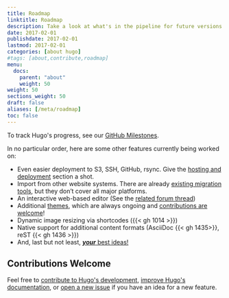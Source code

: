 ```yaml
---
title: Roadmap
linktitle: Roadmap
description: Take a look at what's in the pipeline for future versions of the Hugo project.
date: 2017-02-01
publishdate: 2017-02-01
lastmod: 2017-02-01
categories: [about hugo]
#tags: [about,contribute,roadmap]
menu:
  docs:
    parent: "about"
    weight: 50
weight: 50
sections_weight: 50
draft: false
aliases: [/meta/roadmap]
toc: false
---
```


To track Hugo's progress, see our [GitHub Milestones][milestones].

In no particular order, here are some other features currently being worked on:

* Even easier deployment to S3, SSH, GitHub, rsync. Give the [hosting and deployment][] section a shot.
* Import from other website systems. There are already [existing migration tools][migrate], but they don’t cover all major platforms.
* An interactive web-based editor (See the [related forum thread][])
* Additional [themes][], which are always ongoing and [contributions are welcome][themescontrib]!
* Dynamic image resizing via shortcodes ({{< gh 1014 >}})
* Native support for additional content formats (AsciiDoc {{< gh 1435>}}, reST {{< gh 1436 >}})
* And, last but not least, [***your*** best ideas!][]

## Contributions Welcome

Feel free to [contribute to Hugo's development][devcontribute], [improve Hugo's documentation][doccontribute], or [open a new issue][newissue] if you have an idea for a new feature.

[#98]: https://github.com/gohugoio/hugo/issues/98
[#1014]: https://github.com/gohugoio/hugo/issues/1014
[#1435]: https://github.com/gohugoio/hugo/issues/1435
[#1436]: https://github.com/gohugoio/hugo/issues/1436
[devcontribute]: /contribute/development/
[doccontribute]: /contribute/documentation/
[hosting and deployment]: /hosting-and-deployment/
[migrate]: /tools/migrations/
[milestones]: https://github.com/gohugoio/hugo/milestone/14
[newissue]: https://github.com/gohugoio/hugo/issues/
[related forum thread]: https://discourse.gohugo.io/t/web-based-editor/155
[themes]: /themes/
[themescontrib]: /contribute/themes/
[tutorials]: /tutorials
[***your*** best ideas!]: /contribute/
